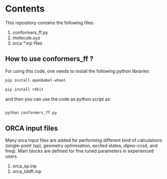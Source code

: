 Contents
============

This repository contains the following files:

1. conformers_ff.py 
2. molecule.xyz
3. orca *.inp files

## How to use conformers_ff ?

For using this code, one needs to install the following python libraries:

``` bash
pip install openbabel-wheel
```
``` bash
pip install rdkit
```
and then you can use the code as python script as:

``` python

python conformers_ff.py
```
## ORCA input files

Many orca input files are added for performing different kind of calculations (single-point (sp), geometry optimisation, excited states, dlpno-ccsd, and freq).
Main blocks are defined for fine tuned parameters in experienced users.

1. orca_sp.inp
2. orca_tddft.inp
